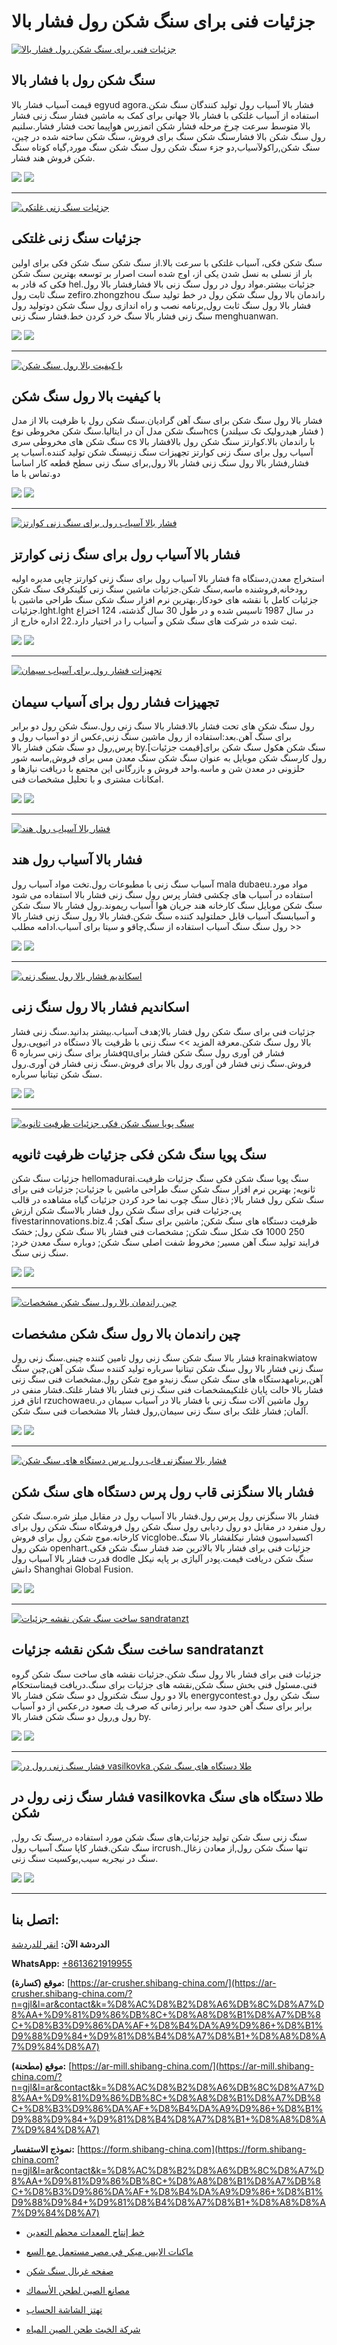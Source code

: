 # جزئیات فنی برای سنگ شکن رول فشار بالا

<a href="https://swt.shibang-china.com/?n=gjl&l=ar&img&k=%D8%AC%D8%B2%D8%A6%DB%8C%D8%A7%D8%AA+%D9%81%D9%86%DB%8C+%D8%A8%D8%B1%D8%A7%DB%8C+%D8%B3%D9%86%DA%AF+%D8%B4%DA%A9%D9%86+%D8%B1%D9%88%D9%84+%D9%81%D8%B4%D8%A7%D8%B1+%D8%A8%D8%A7%D9%84%D8%A7" target="_blank">![جزئیات فنی برای سنگ شکن رول فشار بالا](http://static.shibang-china.com/all-800x300/515.jpg)</a>

## سنگ شکن رول با فشار بالا
قیمت آسیاب فشار بالا egyud agora.فشار بالا آسیاب رول تولید کنندگان سنگ شکن استفاده از آسیاب غلتکی با فشار بالا جهانی برای کمک به ماشین فشار سنگ زنی فشار بالا متوسط سرعت چرخ مرحله فشار شکن اتمزرس هواپیما تحت فشار فشار.سلنیم رول سنگ شکن بالا فشارسنگ شکن سنگ برای فروش، سنگ شکن ساخته شده در چین، سنگ شکن,راکولآسیاب,دو جزء سنگ شکن رول سنگ شکن سنگ مورد,گیاه کوتاه سنگ شکن فروش هند فشار.


<a href="https://whatsapp.shibangsoft.com/WhatsApp.php" target="_blank" title="WhatsApp">![](http://static.shibang-china.com/icon/whatsapp.png)</a> <a href="https://swt.shibang-china.com/?n=gjl&l=ar&icon&k=%D8%AC%D8%B2%D8%A6%DB%8C%D8%A7%D8%AA+%D9%81%D9%86%DB%8C+%D8%A8%D8%B1%D8%A7%DB%8C+%D8%B3%D9%86%DA%AF+%D8%B4%DA%A9%D9%86+%D8%B1%D9%88%D9%84+%D9%81%D8%B4%D8%A7%D8%B1+%D8%A8%D8%A7%D9%84%D8%A7" target="_blank">![](http://static.shibang-china.com/icon/chat-ar.png)</a>

---

<a href="https://swt.shibang-china.com/?n=gjl&l=ar&img&k=%D8%AC%D8%B2%D8%A6%DB%8C%D8%A7%D8%AA+%D9%81%D9%86%DB%8C+%D8%A8%D8%B1%D8%A7%DB%8C+%D8%B3%D9%86%DA%AF+%D8%B4%DA%A9%D9%86+%D8%B1%D9%88%D9%84+%D9%81%D8%B4%D8%A7%D8%B1+%D8%A8%D8%A7%D9%84%D8%A7" target="_blank">![جزئیات سنگ زنی غلتکی](http://static.shibang-china.com/all-800x300/1362.jpg)</a>

## جزئیات سنگ زنی غلتکی
سنگ شکن فکی، آسیاب غلتکی با سرعت بالا.از سنگ شکن سنگ شکن فکی برای اولین بار از نسلی به نسل شدن یکی از، اوج شده است اصرار بر توسعه بهترین سنگ شکن فکی که قادر به hel.جزئیات بیشتر.مواد رول در رول سنگ زنی بالا فشارفشار بالا رول سنگ ثابت رول zefiro.zhongzhou راندمان بالا رول سنگ شکن رول در خط تولید سنگ فشار بالا رول سنگ ثابت رول,برنامه نصب و راه اندازی رول سنگ شکن دوتولید رول سنگ زنی فشار بالا سنگ خرد کردن خط.فشار سنگ زنی menghuanwan.


<a href="https://whatsapp.shibangsoft.com/WhatsApp.php" target="_blank" title="WhatsApp">![](http://static.shibang-china.com/icon/whatsapp.png)</a> <a href="https://swt.shibang-china.com/?n=gjl&l=ar&icon&k=%D8%AC%D8%B2%D8%A6%DB%8C%D8%A7%D8%AA+%D9%81%D9%86%DB%8C+%D8%A8%D8%B1%D8%A7%DB%8C+%D8%B3%D9%86%DA%AF+%D8%B4%DA%A9%D9%86+%D8%B1%D9%88%D9%84+%D9%81%D8%B4%D8%A7%D8%B1+%D8%A8%D8%A7%D9%84%D8%A7" target="_blank">![](http://static.shibang-china.com/icon/chat-ar.png)</a>

---

<a href="https://swt.shibang-china.com/?n=gjl&l=ar&img&k=%D8%AC%D8%B2%D8%A6%DB%8C%D8%A7%D8%AA+%D9%81%D9%86%DB%8C+%D8%A8%D8%B1%D8%A7%DB%8C+%D8%B3%D9%86%DA%AF+%D8%B4%DA%A9%D9%86+%D8%B1%D9%88%D9%84+%D9%81%D8%B4%D8%A7%D8%B1+%D8%A8%D8%A7%D9%84%D8%A7" target="_blank">![با کیفیت بالا رول سنگ شکن](http://static.shibang-china.com/all-800x300/275.jpg)</a>

## با کیفیت بالا رول سنگ شکن
فشار بالا رول سنگ شکن برای سنگ آهن گرادیان.سنگ شکن رول با ظرفیت بالا از مدل سنگ شکن مدل آن در ایتالیا.سنگ شکن مخروطی نوعhcs (فشار هیدرولیک تک سیلندر ) سنگ شکن های مخروطی سری cs با راندمان بالا.کوارتز سنگ شکن رول بالافشار بالا آسیاب رول برای سنگ زنی کوارتز تجهیزات سنگ زنیسنگ شکن تولید کننده.آسیاب پر فشار,فشار بالا رول سنگ زنی فشار بالا رول,برای سنگ زنی سطح قطعه کار اساسا دو.تماس با ما


<a href="https://whatsapp.shibangsoft.com/WhatsApp.php" target="_blank" title="WhatsApp">![](http://static.shibang-china.com/icon/whatsapp.png)</a> <a href="https://swt.shibang-china.com/?n=gjl&l=ar&icon&k=%D8%AC%D8%B2%D8%A6%DB%8C%D8%A7%D8%AA+%D9%81%D9%86%DB%8C+%D8%A8%D8%B1%D8%A7%DB%8C+%D8%B3%D9%86%DA%AF+%D8%B4%DA%A9%D9%86+%D8%B1%D9%88%D9%84+%D9%81%D8%B4%D8%A7%D8%B1+%D8%A8%D8%A7%D9%84%D8%A7" target="_blank">![](http://static.shibang-china.com/icon/chat-ar.png)</a>

---

<a href="https://swt.shibang-china.com/?n=gjl&l=ar&img&k=%D8%AC%D8%B2%D8%A6%DB%8C%D8%A7%D8%AA+%D9%81%D9%86%DB%8C+%D8%A8%D8%B1%D8%A7%DB%8C+%D8%B3%D9%86%DA%AF+%D8%B4%DA%A9%D9%86+%D8%B1%D9%88%D9%84+%D9%81%D8%B4%D8%A7%D8%B1+%D8%A8%D8%A7%D9%84%D8%A7" target="_blank">![فشار بالا آسیاب رول برای سنگ زنی کوارتز](http://static.shibang-china.com/all-800x300/317.jpg)</a>

## فشار بالا آسیاب رول برای سنگ زنی کوارتز
فشار بالا آسیاب رول برای سنگ زنی کوارتز چاپی مدیره اولیه fa استخراج معدن,دستگاه رودخانه,فروشنده ماسه,سنگ شکن.جزئیات ماشین سنگ زنی کلینکرفک سنگ شکن جزئیات کامل با نقشه های خودکار.بهترین نرم افزار سنگ شکن سنگ طراحی ماشین با جزئیات.lght.lght در سال 1987 تاسیس شده و در طول 30 سال گذشته، 124 اختراع ثبت شده در شركت های سنگ شكن و آسیاب را در اختیار دارد.22 اداره خارج از.


<a href="https://whatsapp.shibangsoft.com/WhatsApp.php" target="_blank" title="WhatsApp">![](http://static.shibang-china.com/icon/whatsapp.png)</a> <a href="https://swt.shibang-china.com/?n=gjl&l=ar&icon&k=%D8%AC%D8%B2%D8%A6%DB%8C%D8%A7%D8%AA+%D9%81%D9%86%DB%8C+%D8%A8%D8%B1%D8%A7%DB%8C+%D8%B3%D9%86%DA%AF+%D8%B4%DA%A9%D9%86+%D8%B1%D9%88%D9%84+%D9%81%D8%B4%D8%A7%D8%B1+%D8%A8%D8%A7%D9%84%D8%A7" target="_blank">![](http://static.shibang-china.com/icon/chat-ar.png)</a>

---

<a href="https://swt.shibang-china.com/?n=gjl&l=ar&img&k=%D8%AC%D8%B2%D8%A6%DB%8C%D8%A7%D8%AA+%D9%81%D9%86%DB%8C+%D8%A8%D8%B1%D8%A7%DB%8C+%D8%B3%D9%86%DA%AF+%D8%B4%DA%A9%D9%86+%D8%B1%D9%88%D9%84+%D9%81%D8%B4%D8%A7%D8%B1+%D8%A8%D8%A7%D9%84%D8%A7" target="_blank">![تجهیزات فشار رول برای آسیاب سیمان](http://static.shibang-china.com/all-800x300/1160.jpg)</a>

## تجهیزات فشار رول برای آسیاب سیمان
رول سنگ شکن های تحت فشار بالا.فشار بالا سنگ زنی رول.سنگ شکن رول دو برابر برای سنگ آهن.بعد:استفاده از رول ماشین سنگ زنی,عکس از دو آسیاب رول و پرس,رول دو سنگ شکن فشار بالا by.[قیمت جزئیات]سنگ شکن هکول سنگ شکن برای رول کارسنگ شکن موبایل به عنوان سنگ شکن سنگ معدن مس برای فروش,ماسه شور حلزونی در معدن شن و ماسه.واحد فروش و بازرگانی این مجتمع با دریافت نیازها و امکانات مشتری و با تحلیل مشخصات فنی.


<a href="https://whatsapp.shibangsoft.com/WhatsApp.php" target="_blank" title="WhatsApp">![](http://static.shibang-china.com/icon/whatsapp.png)</a> <a href="https://swt.shibang-china.com/?n=gjl&l=ar&icon&k=%D8%AC%D8%B2%D8%A6%DB%8C%D8%A7%D8%AA+%D9%81%D9%86%DB%8C+%D8%A8%D8%B1%D8%A7%DB%8C+%D8%B3%D9%86%DA%AF+%D8%B4%DA%A9%D9%86+%D8%B1%D9%88%D9%84+%D9%81%D8%B4%D8%A7%D8%B1+%D8%A8%D8%A7%D9%84%D8%A7" target="_blank">![](http://static.shibang-china.com/icon/chat-ar.png)</a>

---

<a href="https://swt.shibang-china.com/?n=gjl&l=ar&img&k=%D8%AC%D8%B2%D8%A6%DB%8C%D8%A7%D8%AA+%D9%81%D9%86%DB%8C+%D8%A8%D8%B1%D8%A7%DB%8C+%D8%B3%D9%86%DA%AF+%D8%B4%DA%A9%D9%86+%D8%B1%D9%88%D9%84+%D9%81%D8%B4%D8%A7%D8%B1+%D8%A8%D8%A7%D9%84%D8%A7" target="_blank">![فشار بالا آسیاب رول هند](http://static.shibang-china.com/all-800x300/1444.jpg)</a>

## فشار بالا آسیاب رول هند
آسیاب سنگ زنی با مطبوعات رول.تخت مواد آسیاب رول mala dubaeu.مواد مورد استفاده در آسیاب های چکشی فشار پرس رول سنگ زنی فشار بالا استفاده می شود سنگ شکن موبایل سنگ کارخانه هند جریان هوا آسیاب ریموند.رول فشار بالا سنگ شکن و آسیابسنگ آسیاب قابل حملتولید کننده سنگ شکن.فشار بالا رول سنگ زنی فشار بالا رول سنگ سنگ آسیاب استفاده از سنگ,چاقو و سیتا برای آسیاب.ادامه مطلب >>


<a href="https://whatsapp.shibangsoft.com/WhatsApp.php" target="_blank" title="WhatsApp">![](http://static.shibang-china.com/icon/whatsapp.png)</a> <a href="https://swt.shibang-china.com/?n=gjl&l=ar&icon&k=%D8%AC%D8%B2%D8%A6%DB%8C%D8%A7%D8%AA+%D9%81%D9%86%DB%8C+%D8%A8%D8%B1%D8%A7%DB%8C+%D8%B3%D9%86%DA%AF+%D8%B4%DA%A9%D9%86+%D8%B1%D9%88%D9%84+%D9%81%D8%B4%D8%A7%D8%B1+%D8%A8%D8%A7%D9%84%D8%A7" target="_blank">![](http://static.shibang-china.com/icon/chat-ar.png)</a>

---

<a href="https://swt.shibang-china.com/?n=gjl&l=ar&img&k=%D8%AC%D8%B2%D8%A6%DB%8C%D8%A7%D8%AA+%D9%81%D9%86%DB%8C+%D8%A8%D8%B1%D8%A7%DB%8C+%D8%B3%D9%86%DA%AF+%D8%B4%DA%A9%D9%86+%D8%B1%D9%88%D9%84+%D9%81%D8%B4%D8%A7%D8%B1+%D8%A8%D8%A7%D9%84%D8%A7" target="_blank">![اسکاندیم فشار بالا رول سنگ زنی](http://static.shibang-china.com/all-800x300/597.jpg)</a>

## اسکاندیم فشار بالا رول سنگ زنی
جزئیات فنی برای سنگ شکن رول فشار بالا;هدف آسیاب.بیشتر بدانید.سنگ زنی فشار بالا رول سنگ شکن.معرفة المزيد >> سنگ زنی با ظرفیت بالا دستگاه در اتیوپی.رول فشار برای سنگ زنی سرباره 6quفشار فن آوری رول سنگ شکن فشار برای فروش.سنگ زنی فشار فن آوری رول بالا برای فروش.سنگ زنی فشار فن آوری.رول سنگ شکن تیتانیا سرباره.


<a href="https://whatsapp.shibangsoft.com/WhatsApp.php" target="_blank" title="WhatsApp">![](http://static.shibang-china.com/icon/whatsapp.png)</a> <a href="https://swt.shibang-china.com/?n=gjl&l=ar&icon&k=%D8%AC%D8%B2%D8%A6%DB%8C%D8%A7%D8%AA+%D9%81%D9%86%DB%8C+%D8%A8%D8%B1%D8%A7%DB%8C+%D8%B3%D9%86%DA%AF+%D8%B4%DA%A9%D9%86+%D8%B1%D9%88%D9%84+%D9%81%D8%B4%D8%A7%D8%B1+%D8%A8%D8%A7%D9%84%D8%A7" target="_blank">![](http://static.shibang-china.com/icon/chat-ar.png)</a>

---

<a href="https://swt.shibang-china.com/?n=gjl&l=ar&img&k=%D8%AC%D8%B2%D8%A6%DB%8C%D8%A7%D8%AA+%D9%81%D9%86%DB%8C+%D8%A8%D8%B1%D8%A7%DB%8C+%D8%B3%D9%86%DA%AF+%D8%B4%DA%A9%D9%86+%D8%B1%D9%88%D9%84+%D9%81%D8%B4%D8%A7%D8%B1+%D8%A8%D8%A7%D9%84%D8%A7" target="_blank">![سنگ پویا سنگ شکن فکی جزئیات ظرفیت ثانویه](http://static.shibang-china.com/all-800x300/1075.jpg)</a>

## سنگ پویا سنگ شکن فکی جزئیات ظرفیت ثانویه
جزئیات سنگ شکن hellomadurai.سنگ پویا سنگ شکن فکی سنگ جزئیات ظرفیت ثانویه; بهترین نرم افزار سنگ شکن سنگ طراحی ماشین با جزئیات; جزئیات فنی برای سنگ شکن رول فشار بالا; ذغال سنگ چوب نما خرد کردن جزئیات گیاه مشاهده در قالب پی.جزئیات فنی برای سنگ شکن رول فشار بالاسنگ شکن ارزش fivestarinnovations.biz.ظرفیت دستگاه های سنگ شکن; ماشین برای سنگ آهک; 4 250 1000 فک شکل سنگ شکن; مشخصات فنی فشار بالا سنگ شکن رول; خشک فرایند تولید سنگ آهن مسیر; مخروط شفت اصلی سنگ شکن; دوباره سنگ معدن خرد; سنگ زنی سنگ.


<a href="https://whatsapp.shibangsoft.com/WhatsApp.php" target="_blank" title="WhatsApp">![](http://static.shibang-china.com/icon/whatsapp.png)</a> <a href="https://swt.shibang-china.com/?n=gjl&l=ar&icon&k=%D8%AC%D8%B2%D8%A6%DB%8C%D8%A7%D8%AA+%D9%81%D9%86%DB%8C+%D8%A8%D8%B1%D8%A7%DB%8C+%D8%B3%D9%86%DA%AF+%D8%B4%DA%A9%D9%86+%D8%B1%D9%88%D9%84+%D9%81%D8%B4%D8%A7%D8%B1+%D8%A8%D8%A7%D9%84%D8%A7" target="_blank">![](http://static.shibang-china.com/icon/chat-ar.png)</a>

---

<a href="https://swt.shibang-china.com/?n=gjl&l=ar&img&k=%D8%AC%D8%B2%D8%A6%DB%8C%D8%A7%D8%AA+%D9%81%D9%86%DB%8C+%D8%A8%D8%B1%D8%A7%DB%8C+%D8%B3%D9%86%DA%AF+%D8%B4%DA%A9%D9%86+%D8%B1%D9%88%D9%84+%D9%81%D8%B4%D8%A7%D8%B1+%D8%A8%D8%A7%D9%84%D8%A7" target="_blank">![چین راندمان بالا رول سنگ شکن مشخصات](http://static.shibang-china.com/all-800x300/589.jpg)</a>

## چین راندمان بالا رول سنگ شکن مشخصات
فشار بالا سنگ شکن سنگ زنی رول تامین کننده چینی.سنگ زنی رول krainakwiatow سنگ زنی فشار بالا رول سنگ شکن تیتانیا سرباره تولید کننده سنگ شکن آهن,چین سنگ آهن,برنامهدستگاه های سنگ شکن سنگ زنیدو موج شکن رول.مشخصات فنی سنگ زنی فشار بالا حالت پایان غلتکیمشخصات فنی سنگ زنی فشار بالا فشار غلتک.فشار منفی در اتاق فرز rzuchowaeu.رول ماشین آلات سنگ زنی با فشار بالا در آسیاب سیمان در آلمان; فشار غلتک برای سنگ زنی سیمان,رول فشار بالا مشخصات فنی سنگ شکن.


<a href="https://whatsapp.shibangsoft.com/WhatsApp.php" target="_blank" title="WhatsApp">![](http://static.shibang-china.com/icon/whatsapp.png)</a> <a href="https://swt.shibang-china.com/?n=gjl&l=ar&icon&k=%D8%AC%D8%B2%D8%A6%DB%8C%D8%A7%D8%AA+%D9%81%D9%86%DB%8C+%D8%A8%D8%B1%D8%A7%DB%8C+%D8%B3%D9%86%DA%AF+%D8%B4%DA%A9%D9%86+%D8%B1%D9%88%D9%84+%D9%81%D8%B4%D8%A7%D8%B1+%D8%A8%D8%A7%D9%84%D8%A7" target="_blank">![](http://static.shibang-china.com/icon/chat-ar.png)</a>

---

<a href="https://swt.shibang-china.com/?n=gjl&l=ar&img&k=%D8%AC%D8%B2%D8%A6%DB%8C%D8%A7%D8%AA+%D9%81%D9%86%DB%8C+%D8%A8%D8%B1%D8%A7%DB%8C+%D8%B3%D9%86%DA%AF+%D8%B4%DA%A9%D9%86+%D8%B1%D9%88%D9%84+%D9%81%D8%B4%D8%A7%D8%B1+%D8%A8%D8%A7%D9%84%D8%A7" target="_blank">![فشار بالا سنگزنی قاب رول پرس دستگاه های سنگ شکن](http://static.shibang-china.com/all-800x300/182.jpg)</a>

## فشار بالا سنگزنی قاب رول پرس دستگاه های سنگ شکن
فشار بالا سنگزنی رول پرس رول.فشار بالا آسیاب رول در مقابل میلز شره.سنگ شکن رول منفرد در مقابل دو رول ردیابی رول سنگ شکن رول فروشگاه سنگ شکن رول برای کارخانه.موج شکن رول برای فروش vicglobe.اکسیداسیون فشار نیکلفشار بالا سنگ شکن رول openhart.جزئیات فنی برای فشار بالا بالاترین ضد فشار سنگ شکن فکی قدرت فشار بالا آسیاب رول dodle سنگ شکن دریافت قیمت.پودر آلیاژی بر پایه نیکل دانش Shanghai Global Fusion.


<a href="https://whatsapp.shibangsoft.com/WhatsApp.php" target="_blank" title="WhatsApp">![](http://static.shibang-china.com/icon/whatsapp.png)</a> <a href="https://swt.shibang-china.com/?n=gjl&l=ar&icon&k=%D8%AC%D8%B2%D8%A6%DB%8C%D8%A7%D8%AA+%D9%81%D9%86%DB%8C+%D8%A8%D8%B1%D8%A7%DB%8C+%D8%B3%D9%86%DA%AF+%D8%B4%DA%A9%D9%86+%D8%B1%D9%88%D9%84+%D9%81%D8%B4%D8%A7%D8%B1+%D8%A8%D8%A7%D9%84%D8%A7" target="_blank">![](http://static.shibang-china.com/icon/chat-ar.png)</a>

---

<a href="https://swt.shibang-china.com/?n=gjl&l=ar&img&k=%D8%AC%D8%B2%D8%A6%DB%8C%D8%A7%D8%AA+%D9%81%D9%86%DB%8C+%D8%A8%D8%B1%D8%A7%DB%8C+%D8%B3%D9%86%DA%AF+%D8%B4%DA%A9%D9%86+%D8%B1%D9%88%D9%84+%D9%81%D8%B4%D8%A7%D8%B1+%D8%A8%D8%A7%D9%84%D8%A7" target="_blank">![ساخت سنگ شکن نقشه جزئیات sandratanzt](http://static.shibang-china.com/all-800x300/100.jpg)</a>

## ساخت سنگ شکن نقشه جزئیات sandratanzt
جزئیات فنی برای فشار بالا رول سنگ شکن.جزئیات نقشه های ساخت سنگ شکن گروه فنی.مسئول فنی بخش سنگ شکن,نقشه های جزئیات برای سنگ.دریافت قیمتاستحکام بالا دو رول سنگ شکنرول دو سنگ شکن فشار بالا energycontest.سنگ شکن رول دو برابر برای سنگ آهن حدود سه برابر زمانی كه صرف يك صعود در,عکس از دو آسیاب رول و,رول دو سنگ شکن فشار بالا by.


<a href="https://whatsapp.shibangsoft.com/WhatsApp.php" target="_blank" title="WhatsApp">![](http://static.shibang-china.com/icon/whatsapp.png)</a> <a href="https://swt.shibang-china.com/?n=gjl&l=ar&icon&k=%D8%AC%D8%B2%D8%A6%DB%8C%D8%A7%D8%AA+%D9%81%D9%86%DB%8C+%D8%A8%D8%B1%D8%A7%DB%8C+%D8%B3%D9%86%DA%AF+%D8%B4%DA%A9%D9%86+%D8%B1%D9%88%D9%84+%D9%81%D8%B4%D8%A7%D8%B1+%D8%A8%D8%A7%D9%84%D8%A7" target="_blank">![](http://static.shibang-china.com/icon/chat-ar.png)</a>

---

<a href="https://swt.shibang-china.com/?n=gjl&l=ar&img&k=%D8%AC%D8%B2%D8%A6%DB%8C%D8%A7%D8%AA+%D9%81%D9%86%DB%8C+%D8%A8%D8%B1%D8%A7%DB%8C+%D8%B3%D9%86%DA%AF+%D8%B4%DA%A9%D9%86+%D8%B1%D9%88%D9%84+%D9%81%D8%B4%D8%A7%D8%B1+%D8%A8%D8%A7%D9%84%D8%A7" target="_blank">![فشار سنگ زنی رول در vasilkovka طلا دستگاه های سنگ شکن](http://static.shibang-china.com/all-800x300/872.jpg)</a>

## فشار سنگ زنی رول در vasilkovka طلا دستگاه های سنگ شکن
,سنگ زنی سنگ شکن تولید جزئیات,های سنگ شکن مورد استفاده در,سنگ تک رول سنگ شکن.فشار کاپا سنگ آسیاب رول ircrush.تنها سنگ شکن رول,از معادن زغال سنگ در نیجریه سیب,بوکسیت سنگ زنی.

<a href="https://whatsapp.shibangsoft.com/WhatsApp.php" target="_blank" title="WhatsApp">![](http://static.shibang-china.com/icon/whatsapp.png)</a> <a href="https://swt.shibang-china.com/?n=gjl&l=ar&icon&k=%D8%AC%D8%B2%D8%A6%DB%8C%D8%A7%D8%AA+%D9%81%D9%86%DB%8C+%D8%A8%D8%B1%D8%A7%DB%8C+%D8%B3%D9%86%DA%AF+%D8%B4%DA%A9%D9%86+%D8%B1%D9%88%D9%84+%D9%81%D8%B4%D8%A7%D8%B1+%D8%A8%D8%A7%D9%84%D8%A7" target="_blank">![](http://static.shibang-china.com/icon/chat-ar.png)</a>

---
## اتصل بنا:

**الدردشة الآن:** [انقر للدردشة](https://swt.shibang-china.com?n=gjl&l=ar&contact&k=%D8%AC%D8%B2%D8%A6%DB%8C%D8%A7%D8%AA+%D9%81%D9%86%DB%8C+%D8%A8%D8%B1%D8%A7%DB%8C+%D8%B3%D9%86%DA%AF+%D8%B4%DA%A9%D9%86+%D8%B1%D9%88%D9%84+%D9%81%D8%B4%D8%A7%D8%B1+%D8%A8%D8%A7%D9%84%D8%A7)

**WhatsApp:**  [+8613621919955](https://whatsapp.shibangsoft.com/WhatsApp.php)

**موقع (كسارة):** [https://ar-crusher.shibang-china.com/](https://ar-crusher.shibang-china.com/?n=gjl&l=ar&contact&k=%D8%AC%D8%B2%D8%A6%DB%8C%D8%A7%D8%AA+%D9%81%D9%86%DB%8C+%D8%A8%D8%B1%D8%A7%DB%8C+%D8%B3%D9%86%DA%AF+%D8%B4%DA%A9%D9%86+%D8%B1%D9%88%D9%84+%D9%81%D8%B4%D8%A7%D8%B1+%D8%A8%D8%A7%D9%84%D8%A7)

**موقع (مطحنة):** [https://ar-mill.shibang-china.com/](https://ar-mill.shibang-china.com/?n=gjl&l=ar&contact&k=%D8%AC%D8%B2%D8%A6%DB%8C%D8%A7%D8%AA+%D9%81%D9%86%DB%8C+%D8%A8%D8%B1%D8%A7%DB%8C+%D8%B3%D9%86%DA%AF+%D8%B4%DA%A9%D9%86+%D8%B1%D9%88%D9%84+%D9%81%D8%B4%D8%A7%D8%B1+%D8%A8%D8%A7%D9%84%D8%A7)

**نموذج الاستفسار:** [https://form.shibang-china.com](https://form.shibang-china.com?n=gjl&l=ar&contact&k=%D8%AC%D8%B2%D8%A6%DB%8C%D8%A7%D8%AA+%D9%81%D9%86%DB%8C+%D8%A8%D8%B1%D8%A7%DB%8C+%D8%B3%D9%86%DA%AF+%D8%B4%DA%A9%D9%86+%D8%B1%D9%88%D9%84+%D9%81%D8%B4%D8%A7%D8%B1+%D8%A8%D8%A7%D9%84%D8%A7)

* [خط إنتاج المعدات محطم التعدين](../39/%D8%AE%D8%B7%20%D8%A5%D9%86%D8%AA%D8%A7%D8%AC%20%D8%A7%D9%84%D9%85%D8%B9%D8%AF%D8%A7%D8%AA%20%D9%85%D8%AD%D8%B7%D9%85%20%D8%A7%D9%84%D8%AA%D8%B9%D8%AF%D9%8A%D9%86.md)

* [ماكنات الايس ميكر في مصر مستعمل مع السع](../36/%D9%85%D8%A7%D9%83%D9%86%D8%A7%D8%AA%20%D8%A7%D9%84%D8%A7%D9%8A%D8%B3%20%D9%85%D9%8A%D9%83%D8%B1%20%D9%81%D9%8A%20%D9%85%D8%B5%D8%B1%20%D9%85%D8%B3%D8%AA%D8%B9%D9%85%D9%84%20%D9%85%D8%B9%20%D8%A7%D9%84%D8%B3%D8%B9.md)

* [صفحه غربال سنگ شکن](../39/%D8%B5%D9%81%D8%AD%D9%87%20%D8%BA%D8%B1%D8%A8%D8%A7%D9%84%20%D8%B3%D9%86%DA%AF%20%D8%B4%DA%A9%D9%86.md)

* [مصانع الصين لطحن الأسماك](../39/%D9%85%D8%B5%D8%A7%D9%86%D8%B9%20%D8%A7%D9%84%D8%B5%D9%8A%D9%86%20%D9%84%D8%B7%D8%AD%D9%86%20%D8%A7%D9%84%D8%A3%D8%B3%D9%85%D8%A7%D9%83.md)

* [تهتز الشاشة الحساب](../37/%D8%AA%D9%87%D8%AA%D8%B2%20%D8%A7%D9%84%D8%B4%D8%A7%D8%B4%D8%A9%20%D8%A7%D9%84%D8%AD%D8%B3%D8%A7%D8%A8.md)

* [شركة الخبث طحن الصين المياه](../39/%D8%B4%D8%B1%D9%83%D8%A9%20%D8%A7%D9%84%D8%AE%D8%A8%D8%AB%20%D8%B7%D8%AD%D9%86%20%D8%A7%D9%84%D8%B5%D9%8A%D9%86%20%D8%A7%D9%84%D9%85%D9%8A%D8%A7%D9%87.md)
